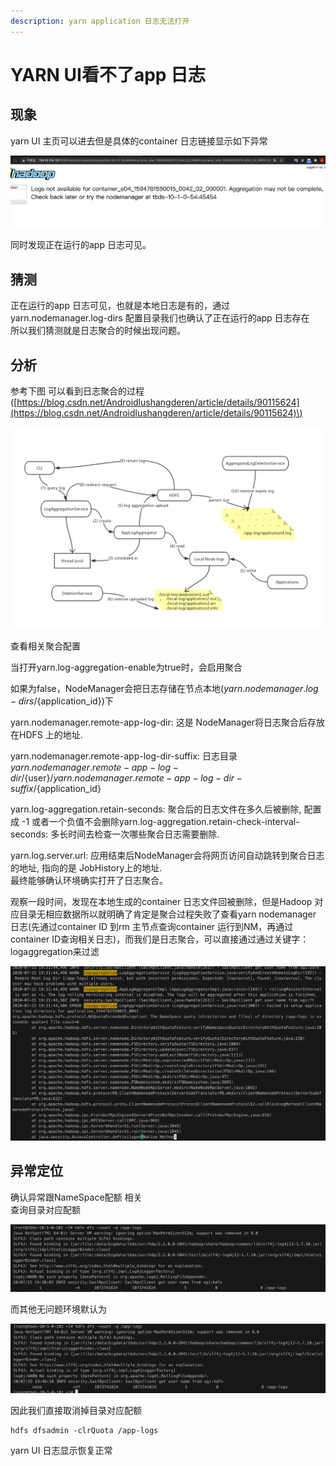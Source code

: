 ```yaml
---
description: yarn application 日志无法打开
---
```


# YARN UI看不了app 日志

## 现象

yarn UI 主页可以进去但是具体的container 日志链接显示如下异常

![](../.gitbook/assets/log1.png)

同时发现正在运行的app 日志可见。

## 猜测

正在运行的app 日志可见，也就是本地日志是有的，通过yarn.nodemanager.log-dirs 配置目录我们也确认了正在运行的app 日志存在  
所以我们猜测就是日志聚合的时候出现问题。

## 分析

参考下图 可以看到日志聚合的过程\([https://blog.csdn.net/Androidlushangderen/article/details/90115624](https://blog.csdn.net/Androidlushangderen/article/details/90115624)\)

![](../.gitbook/assets/image%20%282%29.png)

查看相关聚合配置

当打开yarn.log-aggregation-enable为true时，会启用聚合

如果为false，NodeManager会把日志存储在节点本地\(${yarn.nodemanager.log-dirs}/${application\_id}\)下

yarn.nodemanager.remote-app-log-dir: 这是 NodeManager将日志聚合后存放在HDFS 上的地址.

yarn.nodemanager.remote-app-log-dir-suffix: 日志目录${yarn.nodemanager.remote-app-log-dir}/${user}/${yarn.nodemanager.remote-app-log-dir-suffix}/${application\_id}

yarn.log-aggregation.retain-seconds: 聚合后的日志文件在多久后被删除, 配置成 -1 或者一个负值不会删除yarn.log-aggregation.retain-check-interval-seconds: 多长时间去检查一次哪些聚合日志需要删除.

yarn.log.server.url: 应用结束后NodeManager会将网页访问自动跳转到聚合日志的地址, 指向的是 JobHistory上的地址.  
最终能够确认环境确实打开了日志聚合。

观察一段时间，发现在本地生成的container 日志文件回被删除，但是Hadoop 对应目录无相应数据所以就明确了肯定是聚合过程失败了查看yarn nodemanager 日志\(先通过container ID 到rm 主节点查询container 运行到NM，再通过container ID查询相关日志\)，而我们是日志聚合，可以直接通过通过关键字： logaggregation来过滤

![](../.gitbook/assets/job2.png)

## 异常定位

确认异常跟NameSpace配额 相关  
查询目录对应配额

![](../.gitbook/assets/job3.png)

而其他无问题环境默认为

![](../.gitbook/assets/job4.png)

因此我们直接取消掉目录对应配额

```text
hdfs dfsadmin -clrQuota /app-logs
```

yarn UI 日志显示恢复正常

